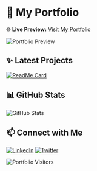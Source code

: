 # 🚀 My Portfolio

🌐 **Live Preview:** [Visit My Portfolio](https://viveksaha18.github.io/portfolio/)

![Portfolio Preview](https://your-portfolio-link.com/screenshot.png)

## ✨ Latest Projects
[![ReadMe Card](https://github-readme-stats.vercel.app/api/pin/?username=your-username&repo=your-repo)](https://github.com/your-username/your-repo)

## 📊 GitHub Stats
![GitHub Stats](https://github-readme-stats.vercel.app/api?username=your-username&show_icons=true&theme=radical)

## 📫 Connect with Me
[![LinkedIn](https://img.shields.io/badge/LinkedIn-blue?style=for-the-badge&logo=linkedin)](https://www.linkedin.com/in/your-profile)
[![Twitter](https://img.shields.io/badge/Twitter-blue?style=for-the-badge&logo=twitter)](https://twitter.com/your-profile)

![Portfolio Visitors](https://komarev.com/ghpvc/?username=your-username&color=blue)
